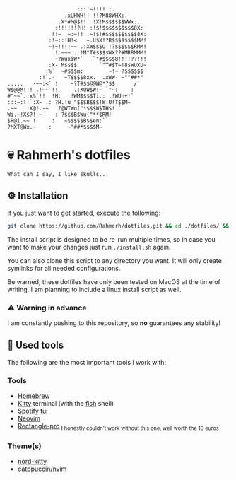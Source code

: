 ```
                      :::!~!!!!!:.
                  .xUHWH!! !!?M88WHX:.
                .X*#M@$!!  !X!M$$$$$$WWx:.
               :!!!!!!?H! :!$!$$$$$$$$$$8X:
              !!~  ~:~!! :~!$!#$$$$$$$$$$8X:
             :!~::!H!<   ~.U$X!?R$$$$$$$$MM!
             ~!~!!!!~~ .:XW$$$U!!?$$$$$$RMM!
               !:~~~ .:!M"T#$$$$WX??#MRRMMM!
               ~?WuxiW*`   `"#$$$$8!!!!??!!!
             :X- M$$$$       `"T#$T~!8$WUXU~
            :%`  ~#$$$m:        ~!~ ?$$$$$$
          :!`.-   ~T$$$$8xx.  .xWW- ~""##*"
.....   -~~:<` !    ~?T#$$@@W@*?$$      /`
W$@@M!!! .!~~ !!     .:XUW$W!~ `"~:    :
#"~~`.:x%`!!  !H:   !WM$$$$Ti.: .!WUn+!`
:::~:!!`:X~ .: ?H.!u "$$$B$$$!W:U!T$$M~
.~~   :X@!.-~   ?@WTWo("*$$$W$TH$! `
Wi.~!X$?!-~    : ?$$$B$Wu("**$RM!
$R@i.~~ !     :   ~$$$$$B$$en:``
?MXT@Wx.~    :     ~"##*$$$$M~

```

# 💀 Rahmerh's dotfiles

`What can I say, I like skulls...`

## ⚙️ Installation

If you just want to get started, execute the following:

```bash
git clone https://github.com/Rahmerh/dotfiles.git && cd ./dotfiles/ && ./install.sh
```

The install script is designed to be re-run multiple times, so in case you want to make your changes just run `./install.sh` again.

You can also clone this script to any directory you want. It will only create symlinks for all needed configurations.

Be warned, these dotfiles have only been tested on MacOS at the time of writing. I am planning to include a linux install script as well.

### ⚠️ Warning in advance

I am constantly pushing to this repository, so **no** guarantees any stability!

## 📝 Used tools

The following are the most important tools I work with:

### Tools

- [Homebrew](https://github.com/Homebrew/brew)
- [Kitty](https://github.com/kovidgoyal/kitty) terminal (with the [fish](https://github.com/fish-shell/fish-shell) shell)
- [Spotify tui](https://github.com/Rigellute/spotify-tui)
- [Neovim](https://github.com/neovim/neovim)
- [Rectangle-pro](https://rectangleapp.com/pro) <sub>I honestly couldn't work without this one, well worth the 10 euros</sub>

### Theme(s)

- [nord-kitty](https://github.com/connorholyday/nord-kitty)
- [catppuccin/nvim](https://github.com/catppuccin/nvim)
